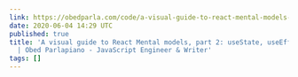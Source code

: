 ```yaml
---
link: https://obedparla.com/code/a-visual-guide-to-react-mental-models-part-2-use-state-use-effect-and-lifecycles/
date: 2020-06-04 14:29 UTC
published: true
title: 'A visual guide to React Mental models, part 2: useState, useEffect and lifecycles
  | Obed Parlapiano - JavaScript Engineer & Writer'
tags: []
---
```



